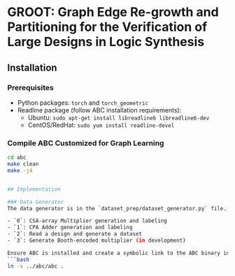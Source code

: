 # GROOT: Graph Edge Re-growth and Partitioning for the Verification of Large Designs in Logic Synthesis

## Installation

### Prerequisites
- Python packages: `torch` and `torch_geometric`
- Readline package (follow ABC installation requirements):
  - Ubuntu: `sudo apt-get install libreadline6 libreadline6-dev`
  - CentOS/RedHat: `sudo yum install readline-devel`

### Compile ABC Customized for Graph Learning
```bash
cd abc
make clean
make -j4


## Implementation

### Data Generator
The data generator is in the `dataset_prep/dataset_generator.py` file. It contains the `ABCGenDataset` class, which offers different generation types (specified by `gentype`):

- `0`: CSA-array Multiplier generation and labeling
- `1`: CPA Adder generation and labeling
- `2`: Read a design and generate a dataset
- `3`: Generate Booth-encoded multiplier (in development)

Ensure ABC is installed and create a symbolic link to the ABC binary in the current folder:
```bash
ln -s ../abc/abc .
